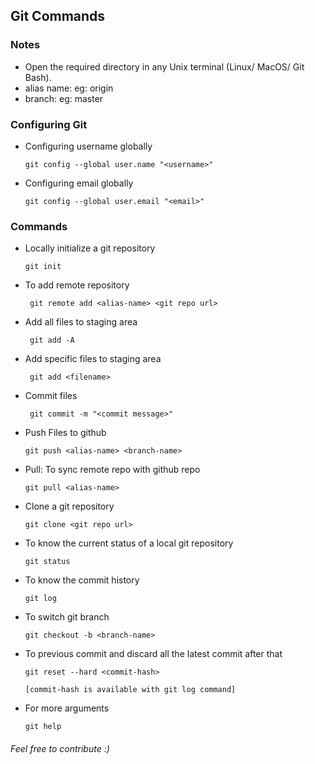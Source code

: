 ## Git Commands ##

### Notes ###
    
* Open the required directory in any Unix terminal (Linux/ MacOS/ Git Bash).
* alias name: eg: origin
* branch: eg: master


### Configuring Git ###

* Configuring username globally

      git config --global user.name "<username>"

* Configuring email globally

      git config --global user.email "<email>"

### Commands ###

 * Locally initialize a git repository

       git init
       
 * To add remote repository

        git remote add <alias-name> <git repo url> 
       
 * Add all files to staging area
 
        git add -A
        
 * Add specific files to staging area
 
        git add <filename>
        
 * Commit files
        
        git commit -m "<commit message>"
        
  * Push Files to github
  
        git push <alias-name> <branch-name>
        
  * Pull: To sync remote repo with github repo
  
        git pull <alias-name>
      
  * Clone a git repository
  
        git clone <git repo url>

  * To know the current status of a local git repository
  
        git status
        
  * To know the commit history

        git log
        
  * To switch git branch

        git checkout -b <branch-name>
  
  * To previous commit and discard all the latest commit after that
  
        git reset --hard <commit-hash>
        
        [commit-hash is available with git log command]
  
  * For more arguments
  
        git help
###### Feel free to contribute :)
